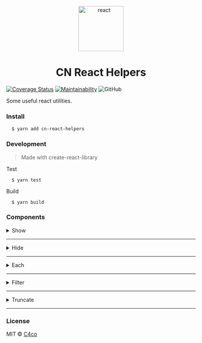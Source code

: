 <p align="center">
  <img alt="react" src="https://cdn.icon-icons.com/icons2/1359/PNG/512/atom_88925.png" width="120" />
</p>

<h1 align="center">
  CN React Helpers
</h1>

[![Coverage Status](https://coveralls.io/repos/github/C4co/cn-react-helpers/badge.svg?branch=master)](https://coveralls.io/github/C4co/cn-react-helpers?branch=master)
[![Maintainability](https://api.codeclimate.com/v1/badges/35fba2716be7a4167258/maintainability)](https://codeclimate.com/github/C4co/cn-react-helpers/maintainability)
![GitHub](https://img.shields.io/github/license/c4co/react-helpers)

Some useful react utilities.

### Install
```
  $ yarn add cn-react-helpers
```

### Development

> Made with create-react-library

Test
```
  $ yarn test
```

Build
```
  $ yarn build
```

### Components

<details>
  <summary> Show </summary>

  ```js
  import { Show } from "cn-react-helpers"

  function App(){
    return (
      <Show if={true}>
        <h1> hello world! <h1/>
      </Show>
    )
  }
  ```
  ```if``` - *boolean* - considition to show component
</details>


----

<details>
  <summary> Hide </summary>

  ```js
  import { Hide } from "cn-react-helpers"

  function App(){
    return (
      <Hide if={true}>
        <h1> hello world! <h1/>
      </Hide>
    )
  }
  ```
  ```if``` - *boolean* -  considition to hide component
</details>

---

<details>
  <summary> Each </summary>

  ```js
  import { Each } from "cn-react-helpers"

  function App(){
    return (
      <Each items={["first", "second", "third"]}>
        {(item, index) => (
          <h1>
            {index}-{item}
          </h1>
        )}
      </Each>
    )
  }
  ```
  ```items``` - *array* - iterate items

  ```children``` - *function(index, item, arr)* - returns items
</details>

----

<details>
  <summary> Filter </summary>

  ```js
  import { Filter } from "cn-react-helpers"

  function App(){
    return (
      <Filter items={[1, 2, 3]} if={item => item > 1}>
        {(item, index) => (
          <h1>
            {index}-{item}
          </h1>
        )}
      </Filter>
    )
  }
  ```
  ```items``` - *array* - filtable elements

  ```children``` - *function(index, item, arr)* - returns filtered elements
</details>

----

<details>
  <summary> Truncate </summary>

  ```js
  import { Truncate } from "cn-react-helpers"

  function App(){
    return (
      <Truncate size={3} end="...">
        Hello world
      </Truncate>
    )
  }
  ```
  ```size``` - *number* - string length

  ```end``` - *string* - custom end of string
</details>

----

### License

MIT © [C4co](https://github.com/C4co)

